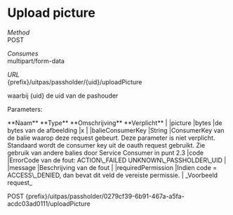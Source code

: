 ---
---

# Upload picture

_Method_  
 POST

_Consumes_  
 multipart/form-data

_URL_  
 {prefix}/uitpas/passholder/{uid}/uploadPicture

waarbij {uid} de uid van de pashouder

Parameters:

 <thead><th>**Naam**</th> <th>**Type**</th> <th>**Omschrijving**</th> <th>**Verplicht**</th> |  
</thead> |picture |bytes |de bytes van de afbeelding |x |  
 |balieConsumerKey |String |ConsumerKey van de balie waarop deze request gebeurt. Deze parameter is niet verplicht. Standaard wordt de consumer key uit de oauth request gebruikt. Zie gebruik van andere balies door Service Consumer in punt 2.3 |code |ErrorCode van de fout:  
 ACTION\_FAILED  
 UNKNOWN\_PASSHOLDER\_UID |  
 |message |Beschrijving van de fout |  
 |requiredPermission |Indien code = ACCESS\_DENIED, dan bevat dit veld de vereiste permissie. |  
_Voorbeeld request_

POST {prefix}/uitpas/passholder/0279cf39-6b91-467a-a5fa-acdc03ad0111/uploadPicture